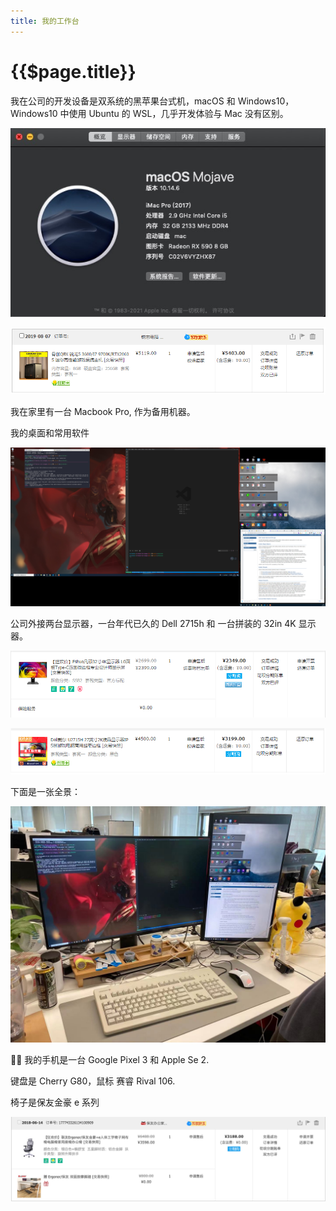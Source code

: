 ```yaml
---
title: 我的工作台
---
```


# {{$page.title}}

我在公司的开发设备是双系统的黑苹果台式机，macOS 和 Windows10，Windows10 中使用 Ubuntu 的 WSL，几乎开发体验与 Mac 没有区别。

![manifest](./desktop/manifest.jpg)

![desktop](./desktop/desktop.png)

我在家里有一台 Macbook Pro, 作为备用机器。

我的桌面和常用软件

![wallpaper](./desktop/wallpaper.png)

公司外接两台显示器，一台年代已久的 Dell 2715h 和 一台拼装的 32in 4K 显示器。

![display-1](./desktop/display-1.png)

![display-2](./desktop/display-2.png)

下面是一张全景：

![full](./desktop/full.jpg)

 我的手机是一台 Google Pixel 3 和 Apple Se 2.

键盘是 Cherry G80，鼠标 赛睿 Rival 106.

椅子是保友金豪 e 系列

![chair](./desktop/chair.png)
